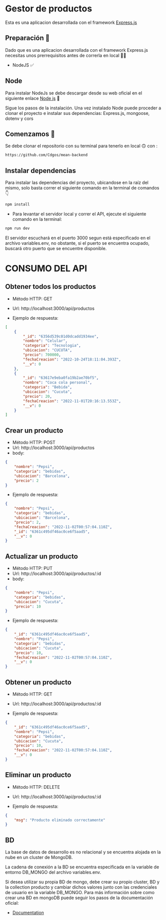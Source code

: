 # Gestor de productos

Esta es una aplicacion desarrollada con el framework [Express.js](https://expressjs.com/) 

## Preparación :t-rex:	
Dado que es una aplicacion desarrollada con el framework Express.js necesitas unos prerrequisitos antes de correrla en local :face_in_clouds:

- NodeJS :white_check_mark:	

## Node
Para instalar NodeJs se debe descargar desde su web oficial en el siguiente enlace
[Node js](https://nodejs.org/en/download/)  :slightly_smiling_face:	

Sigue los pasos de la instalación.
Una vez instalado Node puede proceder a clonar el proyecto e instalar sus dependencias: Express.js, mongoose, dotenv y cors

## Comenzamos :rocket:	
Se debe clonar el repositorio con su terminal para tenerlo en local :upside_down_face: con :

```bash
https://github.com/Cdgos/mean-backend
```
## Instalar dependencias

Para instalar las dependencias del proyecto, ubicandose en la raíz del mismo, solo basta correr el siguiente comando en la terminal de comandos :point_down:	
```bash
npm install
``` 
- Para levantar el servidor local y correr el API, ejecute el siguiente comando en la terminal:
```bash
npm run dev
```
El servidor escuchará en el puerto 3000 segun está especificado en el archivo variables.env, no obstante, si el puerto se encuentra ocupado, buscará otro puerto que se encuentre disponible.

# CONSUMO DEL API
## Obtener todos los productos

- Método HTTP: GET 
- Url: http://localhost:3000/api/productos

- Ejemplo de respuesta:
```json
[
    {
        "_id": "6356d539c01d0dcadd1934ee",
        "nombre": "Celular",
        "categoria": "Tecnologia",
        "ubicacion": "CUCUTA",
        "precio": 700000,
        "fechaCreacion": "2022-10-24T18:11:04.393Z",
        "__v": 0
    },
    {
        "_id": "63617e9eba0fa19b2ae70bf5",
        "nombre": "Coca cola personal",
        "categoria": "Bebida",
        "ubicacion": "Cucuta",
        "precio": 20,
        "fechaCreacion": "2022-11-01T20:16:13.553Z",
        "__v": 0
    }
]
``` 
## Crear un producto
- Método HTTP: POST 
- Url: http://localhost:3000/api/productos
- body: 
```json
{
    "nombre": "Pepsi",
    "categoria": "bebidas",
    "ubicacion": "Barcelona",
    "precio": 2
}
```
- Ejemplo de respuesta:
```json
{
    "nombre": "Pepsi",
    "categoria": "bebidas",
    "ubicacion": "Barcelona",
    "precio": 2,
    "fechaCreacion": "2022-11-02T00:57:04.110Z",
    "_id": "6361c495df46ac0ce6f5aad5",
    "__v": 0
}
```

## Actualizar un producto
- Método HTTP: PUT 
- Url: http://localhost:3000/api/productos/:id
- body: 
```json
{
    "nombre": "Pepsi",
    "categoria": "bebidas",
    "ubicacion": "Cucuta",
    "precio": 10
}
```
- Ejemplo de respuesta:
```json
{
    "_id": "6361c495df46ac0ce6f5aad5",
    "nombre": "Pepsi",
    "categoria": "bebidas",
    "ubicacion": "Cucuta",
    "precio": 10,
    "fechaCreacion": "2022-11-02T00:57:04.110Z",
    "__v": 0
}
```

## Obtener un producto
- Método HTTP: GET 
- Url: http://localhost:3000/api/productos/:id

- Ejemplo de respuesta:
```json
{
    "_id": "6361c495df46ac0ce6f5aad5",
    "nombre": "Pepsi",
    "categoria": "bebidas",
    "ubicacion": "Cucuta",
    "precio": 10,
    "fechaCreacion": "2022-11-02T00:57:04.110Z",
    "__v": 0
}
```
## Eliminar un producto
- Método HTTP: DELETE 
- Url: http://localhost:3000/api/productos/:id

- Ejemplo de respuesta:
```json
{
    "msg": "Producto eliminado correctamente"
}
```

## BD
La base de datos de desarrollo es no relacional y se encuentra alojada en la nube en un cluster de MongoDB.

La cadena de conexión a la BD se encuentra especificada en la variable de entorno DB_MONGO del archivo variables.env.

Si desea utilizar su propia BD de mongo, debe crear su propio cluster, BD y la collection producto y cambiar dichos valores junto con las credenciales de usuario en la variable DB_MONGO. Para más información sobre como crear una BD en mongoDB puede seguir los pasos de la documentación oficial:

- [Documentation](https://www.mongodb.com/docs/atlas/create-connect-deployments/)
